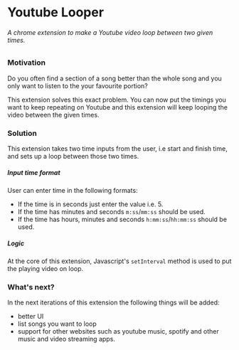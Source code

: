 # Youtube Looper
###### A chrome extension to make a Youtube video loop between two given times.

### Motivation
Do you often find a section of a song better than the whole song and you only want to listen to the your favourite portion?

This extension solves this exact problem. You can now put the timings you want to keep repeating on Youtube and this extension will keep looping the video between the given times.

### Solution
This extension takes two time inputs from the user, i.e start and finish time, and sets up a loop between those two times.

##### Input time format
User can enter time in the following formats:
* If the time is in seconds just enter the value i.e. 5.
* If the time has minutes and seconds `m:ss`/`mm:ss` should be used.
* If the time has hours, minutes and seconds `h:mm:ss`/`hh:mm:ss` should be used.

##### Logic
At the core of this extension, Javascript's `setInterval` method is used to put the playing video on loop.

### What's next?
In the next iterations of this extension the following things will be added:
* better UI
* list songs you want to loop
* support for other websites such as youtube music, spotify and other music and video streaming apps.